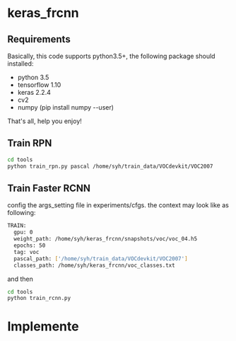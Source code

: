# keras_frcnn
## Requirements
Basically, this code supports python3.5+, the following package should installed:
- python 3.5
- tensorflow 1.10
- keras 2.2.4
- cv2
- numpy (pip install numpy --user)

That's all, help you enjoy!

## Train RPN
```bash
cd tools
python train_rpn.py pascal /home/syh/train_data/VOCdevkit/VOC2007
```

## Train Faster RCNN
config the args_setting file in experiments/cfgs.
the context may look like as following:
```bash
TRAIN:
  gpu: 0
  weight_path: /home/syh/keras_frcnn/snapshots/voc/voc_04.h5
  epochs: 50
  tag: voc
  pascal_path: ['/home/syh/train_data/VOCdevkit/VOC2007']
  classes_path: /home/syh/keras_frcnn/voc_classes.txt
```

and then
```bash
cd tools
python train_rcnn.py
```

# Implemente

